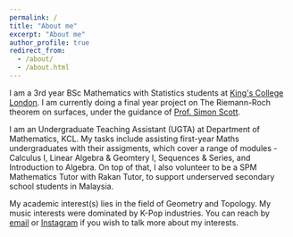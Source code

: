 ```yaml
---
permalink: /
title: "About me"
excerpt: "About me"
author_profile: true
redirect_from: 
  - /about/
  - /about.html
---
```


I am a 3rd year BSc Mathematics with Statistics students at [King's College London](https://www.kcl.ac.uk). I am currently doing a final year project on The Riemann-Roch theorem on surfaces, under the guidance of [Prof. Simon Scott](https://www.kcl.ac.uk/people/simon-scott).

I am an Undergraduate Teaching Assistant (UGTA) at Department of Mathematics, KCL. My tasks include assisting first-year Maths undergraduates with their assigments, which cover a range of modules - Calculus I, Linear Algebra & Geomtery I, Sequences & Series, and Introduction to Algebra. On top of that, I also volunteer to be a SPM Mathematics Tutor with Rakan Tutor, to support underserved secondary school students in Malaysia.

My academic interest(s) lies in the field of Geometry and Topology. My music interests were dominated by K-Pop industries. You can reach by [email](mailto:aabrazak1@gmail.com) or [Instagram](https://www.instagram.com/anasmarwan/) if you wish to talk more about my interests.